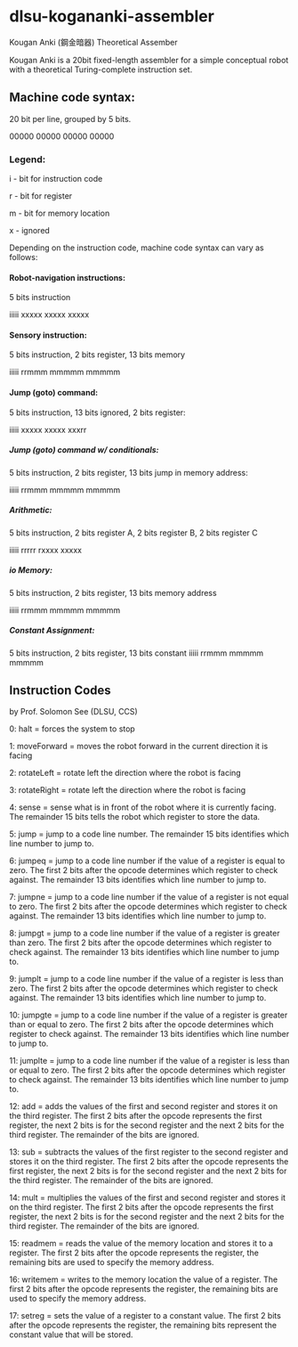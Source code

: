 # dlsu-kogananki-assembler

Kougan Anki (鋼金暗器) Theoretical Assember

Kougan Anki is a 20bit fixed-length assembler for a simple conceptual robot 
with a theoretical Turing-complete instruction set.

## Machine code syntax:

20 bit per line, grouped by 5 bits.

00000 00000 00000 00000

### Legend:

i - bit for instruction code

r - bit for register

m - bit for memory location

x - ignored

Depending on the instruction code, machine code syntax can vary as follows:

#### Robot-navigation instructions:

5 bits instruction

iiiii xxxxx xxxxx xxxxx

#### Sensory instruction:

5 bits instruction, 2 bits register, 13 bits memory

iiiii rrmmm mmmmm mmmmm

#### Jump (goto) command:

5 bits instruction, 13 bits ignored, 2 bits register:

iiiii xxxxx xxxxx xxxrr

##### Jump (goto) command w/ conditionals:

5 bits instruction, 2 bits register, 13 bits jump in memory address:

iiiii rrmmm mmmmm mmmmm

##### Arithmetic:

5 bits instruction, 2 bits register A, 2 bits register B, 2 bits register C

iiiii rrrrr rxxxx xxxxx

##### io Memory:

5 bits instruction, 2 bits register, 13 bits memory address

iiiii rrmmm mmmmm mmmmm

##### Constant Assignment:

5 bits instruction, 2 bits register, 13 bits constant
iiiii rrmmm mmmmm mmmmm

## Instruction Codes 
by Prof. Solomon See (DLSU, CCS)

0: halt = forces the system to stop

1: moveForward = moves the robot forward in the current direction it is facing

2: rotateLeft = rotate left the direction where the robot is facing

3: rotateRight = rotate left the direction where the robot is facing

4: sense = sense what is in front of the robot where it is currently facing. The remainder 15 bits tells the robot which register to store the data.

5: jump = jump to a code line number. The remainder 15 bits identifies which line number to jump to.

6: jumpeq = jump to a code line number if the value of a register is equal to zero. The first 2 bits after the opcode determines which register to check against. The remainder 13 bits identifies which line number to jump to.		

7: jumpne = jump to a code line number if the value of a register is not equal to zero. The first 2 bits after the opcode determines which register to check against. The remainder 13 bits identifies which line number to jump to.

8: jumpgt = jump to a code line number if the value of a register is greater than zero. The first 2 bits after the opcode determines which register to check against. The remainder 13 bits identifies which line number to jump to.

9: jumplt = jump to a code line number if the value of a register is less than zero. The first 2 bits after the opcode determines which register to check against. The remainder 13 bits identifies which line number to jump to.

10: jumpgte = jump to a code line number if the value of a register is greater than or equal to zero. The first 2 bits after the opcode determines which register to check against. The remainder 13 bits identifies which line number to jump to.

11: jumplte = jump to a code line number if the value of a register is less than or equal to zero. The first 2 bits after the opcode determines which register to check against. The remainder 13 bits identifies which line number to jump to.

12: add = adds the values of the first and second register and stores it on the third register. The first 2 bits after the opcode represents the first register, the next 2 bits is for the second register and the next 2 bits for the third register. The remainder of the bits are ignored.

13: sub = subtracts the values of the first register to the second register and stores it on the third register. The first 2 bits after the opcode represents the first register, the next 2 bits is for the second register and the next 2 bits for the third register. The remainder of the bits are ignored.

14: mult = multiplies the values of the first and second register and stores it on the third register. The first 2 bits after the opcode represents the first register, the next 2 bits is for the second register and the next 2 bits for the third register. The remainder of the bits are ignored.

15: readmem = reads the value of the memory location and stores it to a register. The first 2 bits after the opcode represents the register, the remaining bits are used to specify the memory address.

16: writemem = writes to the memory location the value of a register. The first 2 bits after the opcode represents the register, the remaining bits are used to specify the memory address.

17: setreg = sets the value of a register to a constant value. The first 2 bits after the opcode represents the register, the remaining bits represent the constant value that will be stored.

